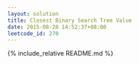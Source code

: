 ```yaml
---
layout: solution
title: Closest Binary Search Tree Value
date: 2015-08-28 14:52:37+08:00
leetcode_id: 270
---
```

{% include_relative README.md %}
